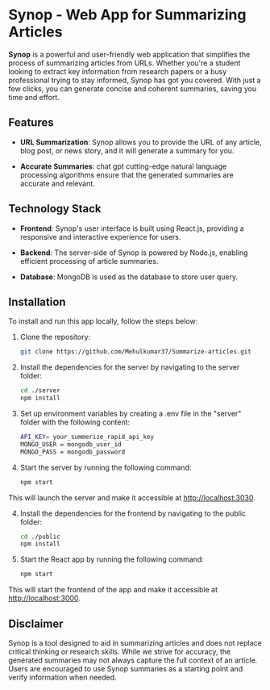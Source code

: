 # Synop - Web App for Summarizing Articles

**Synop** is a powerful and user-friendly web application that simplifies the process of summarizing articles from URLs. Whether you're a student looking to extract key information from research papers or a busy professional trying to stay informed, Synop has got you covered. With just a few clicks, you can generate concise and coherent summaries, saving you time and effort.


## Features

- **URL Summarization**: Synop allows you to provide the URL of any article, blog post, or news story, and it will generate a summary for you.

- **Accurate Summaries**: chat gpt cutting-edge natural language processing algorithms ensure that the generated summaries are accurate and relevant.

## Technology Stack

- **Frontend**: Synop's user interface is built using React.js, providing a responsive and interactive experience for users.

- **Backend**: The server-side of Synop is powered by Node.js, enabling efficient processing of article summaries.

- **Database**: MongoDB is used as the database to store user query.

## Installation

To install and run this app locally, follow the steps below:

1. Clone the repository:

   ```bash
   git clone https://github.com/Mehulkumar37/Summarize-articles.git

   ```

2. Install the dependencies for the server by navigating to the server folder:

   ```bash
   cd ./server
   npm install

   ```

3. Set up environment variables by creating a .env file in the "server" folder with the following content:

   ```bash
   API_KEY= your_summerize_rapid_api_key
   MONGO_USER = mongodb_user_id
   MONGO_PASS = mongodb_password
   ```

4. Start the server by running the following command:

   ```bash
   npm start
   ```

This will launch the server and make it accessible at [http://localhost:3030](http://localhost:3030).

4. Install the dependencies for the frontend by navigating to the public folder:

   ```bash
   cd ./public
   npm install

   ```

5. Start the React app by running the following command:

   ```bash
   npm start
   ```
   
This will start the frontend of the app and make it accessible at [http://localhost:3000](http://localhost:3000).

## Disclaimer

Synop is a tool designed to aid in summarizing articles and does not replace critical thinking or research skills. While we strive for accuracy, the generated summaries may not always capture the full context of an article. Users are encouraged to use Synop summaries as a starting point and verify information when needed.

